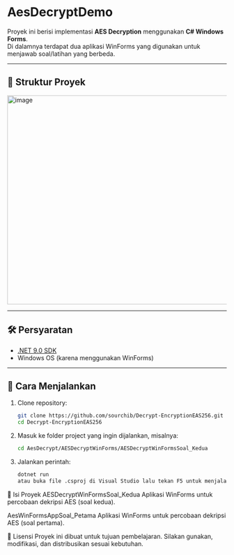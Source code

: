 # AesDecryptDemo

Proyek ini berisi implementasi **AES Decryption** menggunakan **C# Windows Forms**.  
Di dalamnya terdapat dua aplikasi WinForms yang digunakan untuk menjawab soal/latihan yang berbeda.

---

## 📂 Struktur Proyek
<img width="614" height="479" alt="image" src="https://github.com/user-attachments/assets/da87b158-859a-4c5f-82e2-8d7bd5240522" />


---

## 🛠 Persyaratan

- [ .NET 9.0 SDK ](https://dotnet.microsoft.com/download/dotnet/9.0)  
- Windows OS (karena menggunakan WinForms)

---

## 🚀 Cara Menjalankan

1. Clone repository:
   ```bash
   git clone https://github.com/sourchib/Decrypt-EncryptionEAS256.git
   cd Decrypt-EncryptionEAS256
2. Masuk ke folder project yang ingin dijalankan, misalnya:
   ```bash
   cd AesDecrypt/AESDecryptWinForms/AESDecryptWinFormsSoal_Kedua
3. Jalankan perintah:
   ```bash
   dotnet run
   atau buka file .csproj di Visual Studio lalu tekan F5 untuk menjalankan.
   
📌 Isi Proyek
AESDecryptWinFormsSoal_Kedua
Aplikasi WinForms untuk percobaan dekripsi AES (soal kedua).

AesWinFormsAppSoal_Petama
Aplikasi WinForms untuk percobaan dekripsi AES (soal pertama).

📜 Lisensi
Proyek ini dibuat untuk tujuan pembelajaran.
Silakan gunakan, modifikasi, dan distribusikan sesuai kebutuhan.
